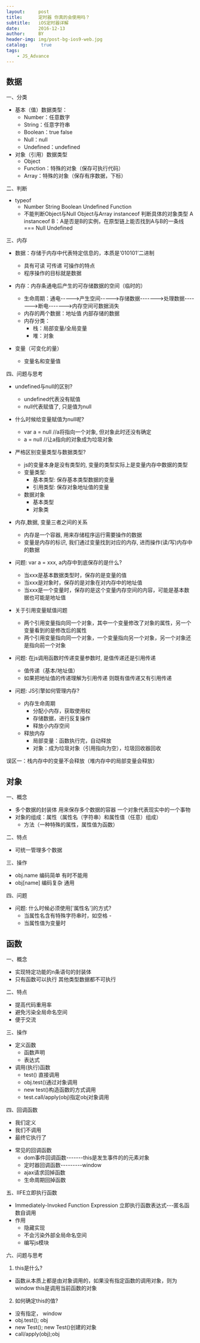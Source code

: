 ```yaml
---
layout:     post
title:      定时器 你真的会使用吗？
subtitle:   iOS定时器详解
date:       2016-12-13
author:     BY
header-img: img/post-bg-ios9-web.jpg
catalog: 	 true
tags:
    - JS_Advance
---
```

## 数据
一、分类

- 基本（值）数据类型：
	- Number：任意数字
	- String：任意字符串
	- Boolean：true    false
	- Null：null
	- Undefined：undefined
- 对象（引用）数据类型
	- Object
	- Function：特殊的对象（保存可执行代码）
	- Array：特殊的对象（保存有序数据，下标）

二、判断

- typeof
	- Number  String  Boolean  Undefined   Function
	- 不能判断Object与Null   Object与Array
	instanceof
		判断具体的对象类型   A instanceof B：A是否是B的实例，在原型链上能否找到A与B的一条线
	===	
		Null   Undefined

三、内存

- 数据：存储于内存中代表特定信息的，本质是‘010101’二进制
    - 具有可读  可传递   可操作的特点
	- 程序操作的目标就是数据

- 内存：内存条通电后产生的可存储数据的空间（临时的）
	- 生命周期：通电----->产生空间----->存储数据------->处理数据------->断电------->内存空间可数据消失
	- 内存的两个数据：地址值   内部存储的数据
	- 内存分类：
		- 栈：局部变量/全局变量
		- 堆：对象

- 变量（可变化的量）
	- 变量名和变量值	

四、问题与思考

- undefined与null的区别?
  - undefined代表没有赋值
  - null代表赋值了, 只是值为null
   
- 什么时候给变量赋值为null呢?
  - var a = null //a将指向一个对象, 但对象此时还没有确定
  - a = null //让a指向的对象成为垃圾对象

- 严格区别变量类型与数据类型?
  - js的变量本身是没有类型的, 变量的类型实际上是变量内存中数据的类型
  - 变量类型:
    - 基本类型: 保存基本类型数据的变量
    - 引用类型: 保存对象地址值的变量
  - 数据对象
    - 基本类型
    - 对象类

- 内存,数据, 变量三者之间的关系
  - 内存是一个容器, 用来存储程序运行需要操作的数据
  - 变量是内存的标识, 我们通过变量找到对应的内存, 进而操作(读/写)内存中的数据

- 问题: var a = xxx, a内存中到底保存的是什么?
  - 当xxx是基本数据类型时，保存的是变量的值
  - 当xxx是对象时，保存的是对象在对内存中的地址值
  - 当xxx是一个变量时，保存的是这个变量内存空间的内容，可能是基本数据也可能是地址值

- 关于引用变量赋值问题
  -  两个引用变量指向同一个对象，其中一个变量修改了对象的属性，另一个变量看到的是修改后的属性
  - 两个引用变量指向同一个对象，一个变量指向另一个对象，另一个对象还是指向前一个对象


- 问题: 在js调用函数时传递变量参数时, 是值传递还是引用传递
    - 值传递（基本/地址值）
    - 如果把地址值的传递理解为引用传递  则既有值传递又有引用传递

- 问题: JS引擎如何管理内存?
    - 内存生命周期
      - 分配小内存，获取使用权
      - 存储数据，进行反复操作
      - 释放小内存空间
    - 释放内存
      - 局部变量：函数执行完，自动释放
      - 对象：成为垃圾对象（引用指向为空），垃圾回收器回收

误区一：栈内存中的变量不会释放（堆内存中的局部变量会释放）

## 对象
一、概念
- 多个数据的封装体  用来保存多个数据的容器  一个对象代表现实中的一个事物
- 对象的组成：属性（属性名（字符串）和属性值（任意）组成）
  - 方法（一种特殊的属性，属性值为函数）
    
二、特点

- 可统一管理多个数据
	
三、操作
- obj.name  编码简单  有时不能用
- obj[name] 编码复杂  通用

四、问题

- 问题: 什么时候必须使用['属性名']的方式?
    - 当属性名含有特殊字符串时，如空格  -
    - 当属性值为变量时


## 函数
一、概念
- 实现特定功能的n条语句的封装体
- 只有函数可以执行  其他类型数据都不可执行

二、特点
- 提高代码重用率
- 避免污染全局命名空间
- 便于交流

三、操作
- 定义函数
    - 函数声明
    - 表达式
- 调用(执行)函数
    - test()  直接调用
    - obj.test()通过对象调用
    -  new test()构造函数的方式调用
    - test.call/apply(obj)指定obj对象调用

四、回调函数
- 我们定义
- 我们不调用
- 最终它执行了

* 常见的回调函数
    - dom事件回调函数-------this是发生事件的的元素对象
    - 定时器回调函数---------window
    - ajax请求回掉函数
    - 生命周期回掉函数

五、IIFE立即执行函数
- Immediately-Invoked Function Expression  立即执行函数表达式---匿名函数自调用
- 作用
    - 隐藏实现
    - 不会污染外部全局命名空间
    - 编写js模块

六、问题与思考
1. this是什么?
  * 函数从本质上都是由对象调用的，如果没有指定函数的调用对象，则为window
     this是调用当前函数的对象

2. 如何确定this的值?
  * 没有指定，      window
  * obj.test();     obj
  * new Test();     new Test()创建的对象
  * call/apply(obj);obj

